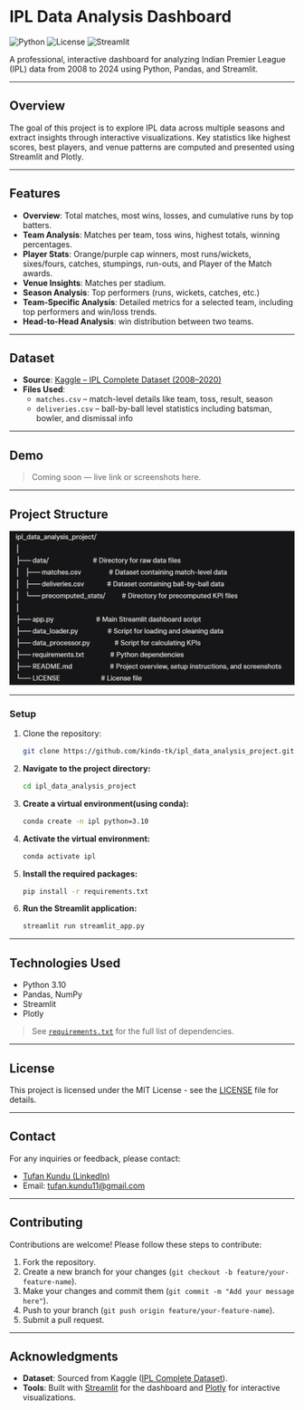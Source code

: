 # IPL Data Analysis Dashboard
![Python](https://img.shields.io/badge/Python-3.10-blue)
![License](https://img.shields.io/badge/license-MIT-green)
![Streamlit](https://img.shields.io/badge/Streamlit-1.38.0-red)

A professional, interactive dashboard for analyzing Indian Premier League (IPL) data from 2008 to 2024 using Python, Pandas, and Streamlit.

---

## Overview

The goal of this project is to explore IPL data across multiple seasons and extract insights through interactive visualizations. Key statistics like highest scores, best players, and venue patterns are computed and presented using Streamlit and Plotly.

---

## Features

- **Overview**: Total matches, most wins, losses, and cumulative runs by top batters.
- **Team Analysis**: Matches per team, toss wins, highest totals, winning percentages.
- **Player Stats**: Orange/purple cap winners, most runs/wickets, sixes/fours, catches, stumpings, run-outs, and Player of the Match awards.
- **Venue Insights**: Matches per stadium.
- **Season Analysis**: Top performers (runs, wickets, catches, etc.)
- **Team-Specific Analysis**: Detailed metrics for a selected team, including top performers and win/loss trends.
- **Head-to-Head Analysis**: win distribution between two teams.

---

## Dataset

- **Source**: [Kaggle – IPL Complete Dataset (2008–2020)](https://www.kaggle.com/datasets/patrickb1912/ipl-complete-dataset-20082020)
- **Files Used**:
  - `matches.csv` – match-level details like team, toss, result, season
  - `deliveries.csv` – ball-by-ball level statistics including batsman, bowler, and dismissal info

---


## Demo

> Coming soon — live link or screenshots here.

---

## Project Structure
<img src = "https://github.com/kindo-tk/images/blob/main/dir.png">

---

### Setup

1. Clone the repository:

   ```bash
   git clone https://github.com/kindo-tk/ipl_data_analysis_project.git
   ```
2. **Navigate to the project directory:**

    ```sh
    cd ipl_data_analysis_project
    ```

3. **Create a virtual environment(using conda):**

    ```sh
    conda create -n ipl python=3.10
    ```

4. **Activate the virtual environment:**

   ```sh
   conda activate ipl
   ```

5. **Install the required packages:**

    ```sh
    pip install -r requirements.txt
    ```

6. **Run the Streamlit application:**

    ```sh
    streamlit run streamlit_app.py
    ```
---

## Technologies Used

- Python 3.10
- Pandas, NumPy
- Streamlit
- Plotly
> See [`requirements.txt`](requirements.txt) for the full list of dependencies.

---

## License

This project is licensed under the MIT License - see the [LICENSE](LICENSE) file for details.

---

## Contact 
For any inquiries or feedback, please contact:

- <a href="https://www.linkedin.com/in/tufan-kundu-577945221/">Tufan Kundu (LinkedIn)</a>
- Email: tufan.kundu11@gmail.com

---
## Contributing

Contributions are welcome! Please follow these steps to contribute:

1. Fork the repository.
2. Create a new branch for your changes (`git checkout -b feature/your-feature-name`).
3. Make your changes and commit them (`git commit -m "Add your message here"`).
4. Push to your branch (`git push origin feature/your-feature-name`).
5. Submit a pull request.

---

## Acknowledgments

- **Dataset**: Sourced from Kaggle ([IPL Complete Dataset](https://www.kaggle.com/datasets/patrickb1912/ipl-complete-dataset-20082020)).
- **Tools**: Built with [Streamlit](https://streamlit.io/) for the dashboard and [Plotly](https://plotly.com/) for interactive visualizations.

